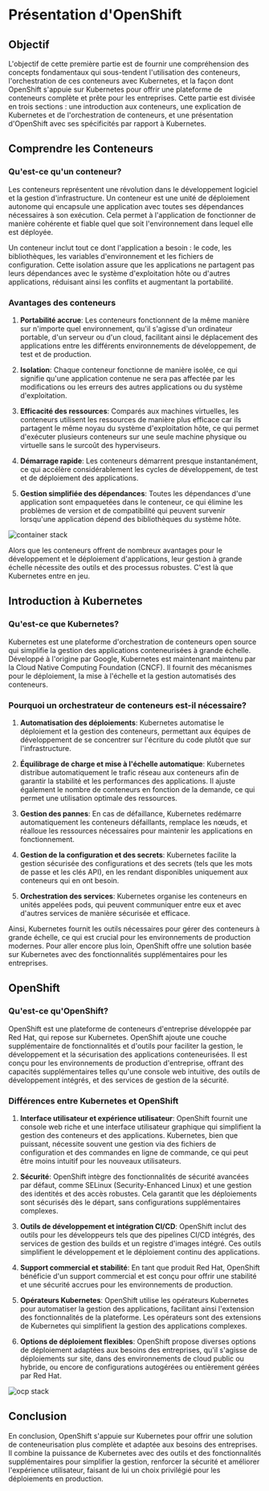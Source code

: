# Présentation d'OpenShift

## Objectif

L'objectif de cette première partie est de fournir une compréhension des concepts fondamentaux qui sous-tendent l'utilisation des conteneurs, l'orchestration de ces conteneurs avec Kubernetes, et la façon dont OpenShift s'appuie sur Kubernetes pour offrir une plateforme de conteneurs complète et prête pour les entreprises. Cette partie est divisée en trois sections : une introduction aux conteneurs, une explication de Kubernetes et de l'orchestration de conteneurs, et une présentation d'OpenShift avec ses spécificités par rapport à Kubernetes.

## Comprendre les Conteneurs

### Qu'est-ce qu'un conteneur?

Les conteneurs représentent une révolution dans le développement logiciel et la gestion d'infrastructure. Un conteneur est une unité de déploiement autonome qui encapsule une application avec toutes ses dépendances nécessaires à son exécution. Cela permet à l'application de fonctionner de manière cohérente et fiable quel que soit l'environnement dans lequel elle est déployée.

Un conteneur inclut tout ce dont l'application a besoin : le code, les bibliothèques, les variables d'environnement et les fichiers de configuration. Cette isolation assure que les applications ne partagent pas leurs dépendances avec le système d'exploitation hôte ou d'autres applications, réduisant ainsi les conflits et augmentant la portabilité.

### Avantages des conteneurs

1. **Portabilité accrue**: Les conteneurs fonctionnent de la même manière sur n'importe quel environnement, qu'il s'agisse d'un ordinateur portable, d'un serveur ou d'un cloud, facilitant ainsi le déplacement des applications entre les différents environnements de développement, de test et de production.

2. **Isolation**: Chaque conteneur fonctionne de manière isolée, ce qui signifie qu'une application contenue ne sera pas affectée par les modifications ou les erreurs des autres applications ou du système d'exploitation.

3. **Efficacité des ressources**: Comparés aux machines virtuelles, les conteneurs utilisent les ressources de manière plus efficace car ils partagent le même noyau du système d'exploitation hôte, ce qui permet d'exécuter plusieurs conteneurs sur une seule machine physique ou virtuelle sans le surcoût des hyperviseurs.

4. **Démarrage rapide**: Les conteneurs démarrent presque instantanément, ce qui accélère considérablement les cycles de développement, de test et de déploiement des applications.

5. **Gestion simplifiée des dépendances**: Toutes les dépendances d'une application sont empaquetées dans le conteneur, ce qui élimine les problèmes de version et de compatibilité qui peuvent survenir lorsqu'une application dépend des bibliothèques du système hôte.

![container stack](./images/container_stack.png)

Alors que les conteneurs offrent de nombreux avantages pour le développement et le déploiement d'applications, leur gestion à grande échelle nécessite des outils et des processus robustes. C'est là que Kubernetes entre en jeu.

## Introduction à Kubernetes

### Qu'est-ce que Kubernetes?

Kubernetes est une plateforme d'orchestration de conteneurs open source qui simplifie la gestion des applications conteneurisées à grande échelle. Développé à l'origine par Google, Kubernetes est maintenant maintenu par la Cloud Native Computing Foundation (CNCF). Il fournit des mécanismes pour le déploiement, la mise à l'échelle et la gestion automatisés des conteneurs.

### Pourquoi un orchestrateur de conteneurs est-il nécessaire?

1. **Automatisation des déploiements**: Kubernetes automatise le déploiement et la gestion des conteneurs, permettant aux équipes de développement de se concentrer sur l'écriture du code plutôt que sur l'infrastructure.

2. **Équilibrage de charge et mise à l'échelle automatique**: Kubernetes distribue automatiquement le trafic réseau aux conteneurs afin de garantir la stabilité et les performances des applications. Il ajuste également le nombre de conteneurs en fonction de la demande, ce qui permet une utilisation optimale des ressources.

3. **Gestion des pannes**: En cas de défaillance, Kubernetes redémarre automatiquement les conteneurs défaillants, remplace les nœuds, et réalloue les ressources nécessaires pour maintenir les applications en fonctionnement.

4. **Gestion de la configuration et des secrets**: Kubernetes facilite la gestion sécurisée des configurations et des secrets (tels que les mots de passe et les clés API), en les rendant disponibles uniquement aux conteneurs qui en ont besoin.

5. **Orchestration des services**: Kubernetes organise les conteneurs en unités appelées pods, qui peuvent communiquer entre eux et avec d'autres services de manière sécurisée et efficace.

Ainsi, Kubernetes fournit les outils nécessaires pour gérer des conteneurs à grande échelle, ce qui est crucial pour les environnements de production modernes. Pour aller encore plus loin, OpenShift offre une solution basée sur Kubernetes avec des fonctionnalités supplémentaires pour les entreprises.

## OpenShift

### Qu'est-ce qu'OpenShift?

OpenShift est une plateforme de conteneurs d'entreprise développée par Red Hat, qui repose sur Kubernetes. OpenShift ajoute une couche supplémentaire de fonctionnalités et d'outils pour faciliter la gestion, le développement et la sécurisation des applications conteneurisées. Il est conçu pour les environnements de production d'entreprise, offrant des capacités supplémentaires telles qu'une console web intuitive, des outils de développement intégrés, et des services de gestion de la sécurité.

### Différences entre Kubernetes et OpenShift

1. **Interface utilisateur et expérience utilisateur**: OpenShift fournit une console web riche et une interface utilisateur graphique qui simplifient la gestion des conteneurs et des applications. Kubernetes, bien que puissant, nécessite souvent une gestion via des fichiers de configuration et des commandes en ligne de commande, ce qui peut être moins intuitif pour les nouveaux utilisateurs.

2. **Sécurité**: OpenShift intègre des fonctionnalités de sécurité avancées par défaut, comme SELinux (Security-Enhanced Linux) et une gestion des identités et des accès robustes. Cela garantit que les déploiements sont sécurisés dès le départ, sans configurations supplémentaires complexes.

3. **Outils de développement et intégration CI/CD**: OpenShift inclut des outils pour les développeurs tels que des pipelines CI/CD intégrés, des services de gestion des builds et un registre d'images intégré. Ces outils simplifient le développement et le déploiement continu des applications.

4. **Support commercial et stabilité**: En tant que produit Red Hat, OpenShift bénéficie d'un support commercial et est conçu pour offrir une stabilité et une sécurité accrues pour les environnements de production.

5. **Opérateurs Kubernetes**: OpenShift utilise les opérateurs Kubernetes pour automatiser la gestion des applications, facilitant ainsi l'extension des fonctionnalités de la plateforme. Les opérateurs sont des extensions de Kubernetes qui simplifient la gestion des applications complexes.

6. **Options de déploiement flexibles**: OpenShift propose diverses options de déploiement adaptées aux besoins des entreprises, qu'il s'agisse de déploiements sur site, dans des environnements de cloud public ou hybride, ou encore de configurations autogérées ou entièrement gérées par Red Hat.

![ocp stack](./images/ocp_stack.png)

## Conclusion

En conclusion, OpenShift s'appuie sur Kubernetes pour offrir une solution de conteneurisation plus complète et adaptée aux besoins des entreprises. Il combine la puissance de Kubernetes avec des outils et des fonctionnalités supplémentaires pour simplifier la gestion, renforcer la sécurité et améliorer l'expérience utilisateur, faisant de lui un choix privilégié pour les déploiements en production.
